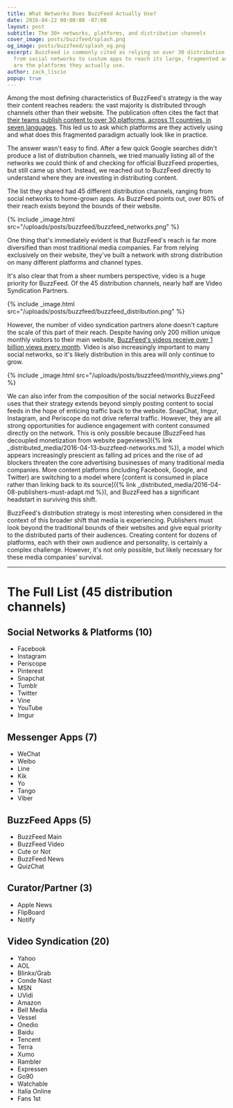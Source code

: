 ```yaml
---
title: What Networks Does BuzzFeed Actually Use?
date: 2016-04-22 00:00:00 -07:00
layout: post
subtitle: The 30+ networks, platforms, and distribution channels
cover_image: posts/buzzfeed/splash.png
og_image: posts/buzzfeed/splash_og.png
excerpt: BuzzFeed is commonly cited as relying on over 30 distribution channels ranging
  from social networks to custom apps to reach its large, fragmented audience. Here
  are the platforms they actually use.
author: zack_liscio
popup: true
---
```


Among the most defining characteristics of BuzzFeed's strategy is the way their content reaches readers: the vast majority is distributed through channels other than their website. The publication often cites the fact that [their teams publish content to over 30 platforms, across 11 countries, in seven languages](http://www.buzzfeed.com/daozers/how-buzzfeed-thinks-about-data-and-some-charts-too). This led us to ask which platforms are they actively using and what does this fragmented paradigm actually look like in practice.

The answer wasn't easy to find. After a few quick Google searches didn't produce a list of distribution channels, we tried manually listing all of the networks we could think of and checking for official BuzzFeed properties, but still came up short. Instead, we reached out to BuzzFeed directly to understand where they are investing in distributing content.

The list they shared had 45 different distribution channels, ranging from social networks to home-grown apps. As BuzzFeed points out, over 80% of their reach exists beyond the bounds of their website.

{% include _image.html src="/uploads/posts/buzzfeed/buzzfeed_networks.png" %}

One thing that's immediately evident is that BuzzFeed's reach is far more diversified than most traditional media companies. Far from relying exclusively on their website, they've built a network with strong distribution on many different platforms and channel types.

It's also clear that from a sheer numbers perspective, video is a huge priority for BuzzFeed. Of the 45 distribution channels, nearly half are Video Syndication Partners.

{% include _image.html src="/uploads/posts/buzzfeed/buzzfeed_distribution.png" %}

However, the number of video syndication partners alone doesn't capture the scale of this part of their reach. Despite having only 200 million unique monthly visitors to their main website, [BuzzFeed's videos receive over 1 billion views every month](http://www.buzzfeed.com/advertise/resources/overview). Video is also increasingly important to many social networks, so it's likely distribution in this area will only continue to grow.

{% include _image.html src="/uploads/posts/buzzfeed/monthly_views.png" %}

We can also infer from the composition of the social networks BuzzFeed uses that their strategy extends beyond simply posting content to social feeds in the hope of enticing traffic back to the website. SnapChat, Imgur, Instagram, and Periscope do not drive referral traffic. However, they are all strong opportunities for audience engagement with content consumed directly on the network. This is only possible because [BuzzFeed has decoupled monetization from website pageviews]({% link _distributed_media/2016-04-13-buzzfeed-networks.md %}), a model which appears increasingly prescient as falling ad prices and the rise of ad blockers threaten the core advertising businesses of many traditional media companies. More content platforms (including Facebook, Google, and Twitter) are switching to a model where [content is consumed in place rather than linking back to its source]({% link _distributed_media/2016-04-08-publishers-must-adapt.md %}), and BuzzFeed has a significant headstart in surviving this shift.

BuzzFeed's distribution strategy is most interesting when considered in the context of this broader shift that media is experiencing. Publishers must look beyond the traditional bounds of their websites and give equal priority to the distributed parts of their audiences. Creating content for dozens of platforms, each with their own audience and personality, is certainly a complex challenge. However, it's not only possible, but likely necessary for these media companies' survival.

-----

# The Full List (45 distribution channels)

## **Social Networks & Platforms (10)**
  - Facebook
  - Instagram
  - Periscope
  - Pinterest
  - Snapchat
  - Tumblr
  - Twitter
  - Vine
  - YouTube
  - Imgur

## **Messenger Apps (7)**
  - WeChat
  - Weibo
  - Line
  - Kik
  - Yo
  - Tango
  - Viber

## **BuzzFeed Apps (5)**
  - BuzzFeed Main
  - BuzzFeed Video
  - Cute or Not
  - BuzzFeed News
  - QuizChat

## **Curator/Partner (3)**
  - Apple News
  - FlipBoard
  - Notify

## **Video Syndication (20)**
  - Yahoo
  - AOL
  - Blinkx/Grab
  - Conde Nast
  - MSN
  - UVidi
  - Amazon
  - Bell Media
  - Vessel
  - Onedio
  - Baidu
  - Tencent
  - Terra
  - Xumo
  - Rambler
  - Expressen
  - Go90
  - Watchable
  - Italia Online
  - Fans 1st
